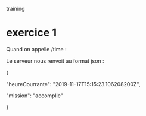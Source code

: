 training

# exercice 1

Quand on appelle /time : 

Le serveur nous renvoit au format json : 

{

"heureCourrante": "2019-11-17T15:15:23.106208200Z", 

"mission": "accomplie"

}
